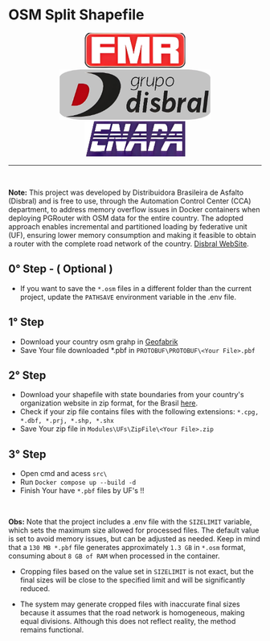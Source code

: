 # OSM Split Shapefile

<div align="center">
    <img src="./ico/logo-fmr.png"       alt="FMR"       style="margin: 0 10px; height: 70px;    width: 200px" />
    <img src="./ico/logo-disbral.png"   alt="Disbral"   style="margin: 0 10px; height: 100px;   width: 300px" />
    <img src="./ico/logo-enapa.png"     alt="ENAPA"     style="margin: 0 10px; height: 70px;    width: 200px" />
</div>
<hr/>
<br>

**Note:** This project was developed by Distribuidora Brasileira de Asfalto (Disbral) and is free to use, through the Automation Control Center (CCA) department, to address memory overflow issues in Docker containers when deploying PGRouter with OSM data for the entire country. The adopted approach enables incremental and partitioned loading by federative unit (UF), ensuring lower memory consumption and making it feasible to obtain a router with the complete road network of the country. [Disbral WebSite](https://www.grupodisbral.com.br/).
<br>

## 0° Step - ( Optional )
- If you want to save the `*.osm` files in a different folder than the current project, update the `PATHSAVE` environment variable in the .env file.

## 1° Step
 - Download your country osm grahp in [Geofabrik](https://download.geofabrik.de/)
 - Save Your file downloaded *.pbf in `PROTOBUF\PROTOBUF\<Your File>.pbf`

## 2° Step
 - Download your shapefile with state boundaries from your country's organization website in zip format, for the Brasil [here](https://www.ibge.gov.br/geociencias/organizacao-do-territorio/malhas-territoriais/15774-malhas.html).
 - Check if your zip file contains files with the following extensions: `*.cpg, *.dbf, *.prj, *.shp, *.shx`
 - Save Your zip file in `Modules\UFs\ZipFile\<Your File>.zip`

 ## 3° Step
 - Open cmd and acess `src\`
 - Run `Docker compose up --build -d`
 - Finish Your have `*.pbf` files by UF's !!

<br>

**Obs:** Note that the project includes a .env file with the `SIZELIMIT` variable, which sets the maximum size allowed for processed files. The default value is set to avoid memory issues, but can be adjusted as needed. Keep in mind that a `130 MB *.pbf` file generates approximately `1.3 GB` in `*.osm` format, consuming about `8 GB of RAM` when processed in the container.

* Cropping files based on the value set in `SIZELIMIT` is not exact, but the final sizes will be close to the specified limit and will be significantly reduced.

* The system may generate cropped files with inaccurate final sizes because it assumes that the road network is homogeneous, making equal divisions. Although this does not reflect reality, the method remains functional.
